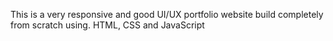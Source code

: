 This is a very responsive and good UI/UX portfolio website build completely from scratch using. HTML, CSS and JavaScript
